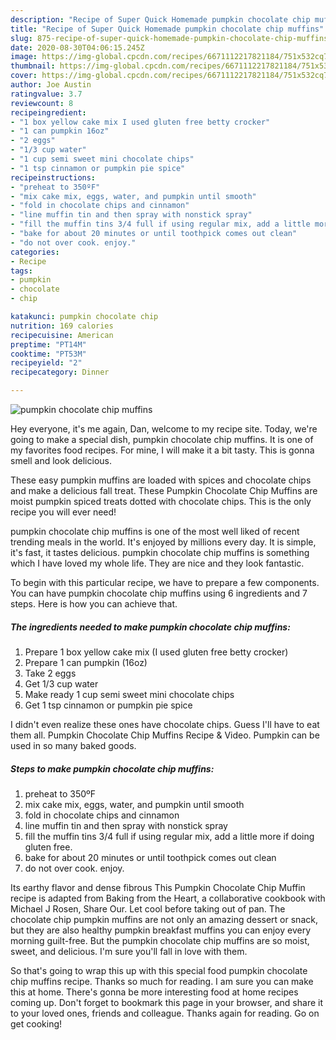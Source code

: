 ```yaml
---
description: "Recipe of Super Quick Homemade pumpkin chocolate chip muffins"
title: "Recipe of Super Quick Homemade pumpkin chocolate chip muffins"
slug: 875-recipe-of-super-quick-homemade-pumpkin-chocolate-chip-muffins
date: 2020-08-30T04:06:15.245Z
image: https://img-global.cpcdn.com/recipes/6671112217821184/751x532cq70/pumpkin-chocolate-chip-muffins-recipe-main-photo.jpg
thumbnail: https://img-global.cpcdn.com/recipes/6671112217821184/751x532cq70/pumpkin-chocolate-chip-muffins-recipe-main-photo.jpg
cover: https://img-global.cpcdn.com/recipes/6671112217821184/751x532cq70/pumpkin-chocolate-chip-muffins-recipe-main-photo.jpg
author: Joe Austin
ratingvalue: 3.7
reviewcount: 8
recipeingredient:
- "1 box yellow cake mix I used gluten free betty crocker"
- "1 can pumpkin 16oz"
- "2 eggs"
- "1/3 cup water"
- "1 cup semi sweet mini chocolate chips"
- "1 tsp cinnamon or pumpkin pie spice"
recipeinstructions:
- "preheat to 350ºF"
- "mix cake mix, eggs, water, and pumpkin until smooth"
- "fold in chocolate chips and cinnamon"
- "line muffin tin and then spray with nonstick spray"
- "fill the muffin tins 3/4 full if using regular mix, add a little more if doing gluten free."
- "bake for about 20 minutes or until toothpick comes out clean"
- "do not over cook. enjoy."
categories:
- Recipe
tags:
- pumpkin
- chocolate
- chip

katakunci: pumpkin chocolate chip 
nutrition: 169 calories
recipecuisine: American
preptime: "PT14M"
cooktime: "PT53M"
recipeyield: "2"
recipecategory: Dinner

---
```



![pumpkin chocolate chip muffins](https://img-global.cpcdn.com/recipes/6671112217821184/751x532cq70/pumpkin-chocolate-chip-muffins-recipe-main-photo.jpg)

Hey everyone, it's me again, Dan, welcome to my recipe site. Today, we're going to make a special dish, pumpkin chocolate chip muffins. It is one of my favorites food recipes. For mine, I will make it a bit tasty. This is gonna smell and look delicious.

These easy pumpkin muffins are loaded with spices and chocolate chips and make a delicious fall treat. These Pumpkin Chocolate Chip Muffins are moist pumpkin spiced treats dotted with chocolate chips. This is the only recipe you will ever need!

pumpkin chocolate chip muffins is one of the most well liked of recent trending meals in the world. It's enjoyed by millions every day. It is simple, it's fast, it tastes delicious. pumpkin chocolate chip muffins is something which I have loved my whole life. They are nice and they look fantastic.


To begin with this particular recipe, we have to prepare a few components. You can have pumpkin chocolate chip muffins using 6 ingredients and 7 steps. Here is how you can achieve that.

<!--inarticleads1-->

##### The ingredients needed to make pumpkin chocolate chip muffins:

1. Prepare 1 box yellow cake mix (I used gluten free betty crocker)
1. Prepare 1 can pumpkin (16oz)
1. Take 2 eggs
1. Get 1/3 cup water
1. Make ready 1 cup semi sweet mini chocolate chips
1. Get 1 tsp cinnamon or pumpkin pie spice


I didn&#39;t even realize these ones have chocolate chips. Guess I&#39;ll have to eat them all. Pumpkin Chocolate Chip Muffins Recipe &amp; Video. Pumpkin can be used in so many baked goods. 

<!--inarticleads2-->

##### Steps to make pumpkin chocolate chip muffins:

1. preheat to 350ºF
1. mix cake mix, eggs, water, and pumpkin until smooth
1. fold in chocolate chips and cinnamon
1. line muffin tin and then spray with nonstick spray
1. fill the muffin tins 3/4 full if using regular mix, add a little more if doing gluten free.
1. bake for about 20 minutes or until toothpick comes out clean
1. do not over cook. enjoy.


Its earthy flavor and dense fibrous This Pumpkin Chocolate Chip Muffin recipe is adapted from Baking from the Heart, a collaborative cookbook with Michael J Rosen, Share Our. Let cool before taking out of pan. The chocolate chip pumpkin muffins are not only an amazing dessert or snack, but they are also healthy pumpkin breakfast muffins you can enjoy every morning guilt-free. But the pumpkin chocolate chip muffins are so moist, sweet, and delicious. I&#39;m sure you&#39;ll fall in love with them. 

So that's going to wrap this up with this special food pumpkin chocolate chip muffins recipe. Thanks so much for reading. I am sure you can make this at home. There's gonna be more interesting food at home recipes coming up. Don't forget to bookmark this page in your browser, and share it to your loved ones, friends and colleague. Thanks again for reading. Go on get cooking!
